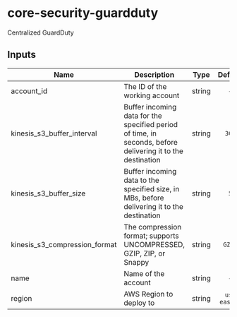 # core-security-guardduty
Centralized GuardDuty

## Inputs

| Name | Description | Type | Default | Required |
|------|-------------|:----:|:-----:|:-----:|
| account\_id | The ID of the working account | string | - | yes |
| kinesis\_s3\_buffer\_interval | Buffer incoming data for the specified period of time, in seconds, before delivering it to the destination | string | `300` | no |
| kinesis\_s3\_buffer\_size | Buffer incoming data to the specified size, in MBs, before delivering it to the destination | string | `5` | no |
| kinesis\_s3\_compression\_format | The compression format; supports UNCOMPRESSED, GZIP, ZIP, or Snappy | string | `GZIP` | no |
| name | Name of the account | string | - | yes |
| region | AWS Region to deploy to | string | `us-east-2` | no |
